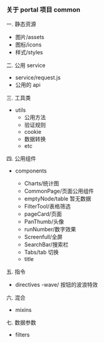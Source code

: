 ### 关于 portal 项目 common

一. 静态资源

- 图片/assets
- 图标/icons
- 样式/styles

二. 公用 service

- service/request.js
- 公用的 api

三. 工具类

- utils
  - 公用方法
  - 验证规则
  - cookie
  - 数据转换
  - etc

四. 公用组件

- components

  - Charts/统计图
  - CommonPage/页面公用组件
  - emptyNode/table 暂无数据
  - FilterTool/表格筛选
  - pageCard/页面
  - PanThumb/头像
  - runNumber/数字效果
  - Screenfull/全屏
  - SearchBar/搜索栏
  - Tabs/tab 切换
  - title

五. 指令

- directives
  -wave/ 按钮的波浪特效

六. 混合

- mixins

七. 数据参数

- filters
